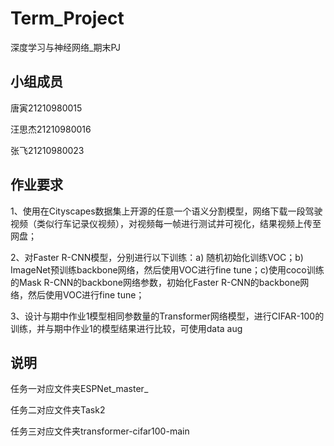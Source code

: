 # Term_Project
深度学习与神经网络_期末PJ

## 小组成员
唐寅21210980015

汪思杰21210980016

张飞21210980023

## 作业要求
1、使用在Cityscapes数据集上开源的任意一个语义分割模型，网络下载一段驾驶视频（类似行车记录仪视频），对视频每一帧进行测试并可视化，结果视频上传至网盘；

2、对Faster R-CNN模型，分别进行以下训练：a) 随机初始化训练VOC；b) ImageNet预训练backbone网络，然后使用VOC进行fine tune；c)使用coco训练的Mask R-CNN的backbone网络参数，初始化Faster R-CNN的backbone网络，然后使用VOC进行fine tune；

3、设计与期中作业1模型相同参数量的Transformer网络模型，进行CIFAR-100的训练，并与期中作业1的模型结果进行比较，可使用data aug

## 说明
任务一对应文件夹ESPNet_master_

任务二对应文件夹Task2

任务三对应文件夹transformer-cifar100-main

